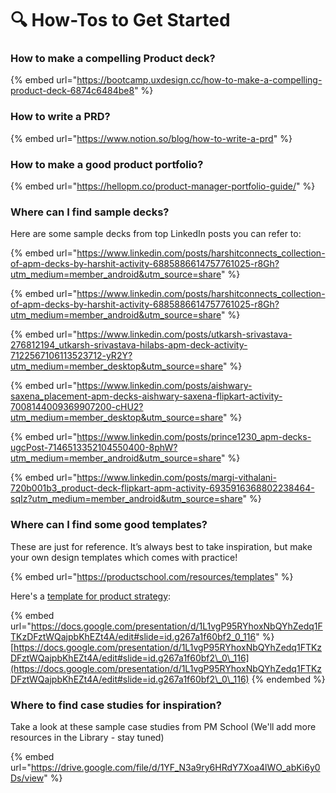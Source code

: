 # 🔍 How-Tos to Get Started

### How to make a compelling Product deck?

{% embed url="https://bootcamp.uxdesign.cc/how-to-make-a-compelling-product-deck-6874c6484be8" %}

### How to write a PRD?

{% embed url="https://www.notion.so/blog/how-to-write-a-prd" %}

### How to make a good product portfolio?

{% embed url="https://hellopm.co/product-manager-portfolio-guide/" %}

### Where can I find sample decks?

Here are some sample decks from top LinkedIn posts you can refer to:

{% embed url="https://www.linkedin.com/posts/harshitconnects_collection-of-apm-decks-by-harshit-activity-6885886614757761025-r8Gh?utm_medium=member_android&utm_source=share" %}

{% embed url="https://www.linkedin.com/posts/harshitconnects_collection-of-apm-decks-by-harshit-activity-6885886614757761025-r8Gh?utm_medium=member_android&utm_source=share" %}

{% embed url="https://www.linkedin.com/posts/utkarsh-srivastava-276812194_utkarsh-srivastava-hilabs-apm-deck-activity-7122567106113523712-yR2Y?utm_medium=member_desktop&utm_source=share" %}

{% embed url="https://www.linkedin.com/posts/aishwary-saxena_placement-apm-decks-aishwary-saxena-flipkart-activity-7008144009369907200-cHU2?utm_medium=member_desktop&utm_source=share" %}

{% embed url="https://www.linkedin.com/posts/prince1230_apm-decks-ugcPost-7146513352104550400-8phW?utm_medium=member_android&utm_source=share" %}

{% embed url="https://www.linkedin.com/posts/margi-vithalani-720b001b3_product-deck-flipkart-apm-activity-6935916368802238464-sqIz?utm_medium=member_android&utm_source=share" %}

### Where can I find some good templates?

These are just for reference. It’s always best to take inspiration, but make your own design templates which comes with practice!

{% embed url="https://productschool.com/resources/templates" %}

Here's a [template for product strategy](https://docs.google.com/presentation/d/1L1vgP95RYhoxNbQYhZedq1FTKzDFztWQajpbKhEZt4A/edit#slide=id.g267a1f60bf2\_0\_116):

{% embed url="https://docs.google.com/presentation/d/1L1vgP95RYhoxNbQYhZedq1FTKzDFztWQajpbKhEZt4A/edit#slide=id.g267a1f60bf2_0_116" %}
[https://docs.google.com/presentation/d/1L1vgP95RYhoxNbQYhZedq1FTKzDFztWQajpbKhEZt4A/edit#slide=id.g267a1f60bf2\_0\_116](https://docs.google.com/presentation/d/1L1vgP95RYhoxNbQYhZedq1FTKzDFztWQajpbKhEZt4A/edit#slide=id.g267a1f60bf2\_0\_116)
{% endembed %}

### Where to find case studies for inspiration?

Take a look at these sample case studies from PM School (We'll add more resources in the Library - stay tuned)

{% embed url="https://drive.google.com/file/d/1YF_N3a9ry6HRdY7Xoa4lWO_abKi6y0Ds/view" %}
